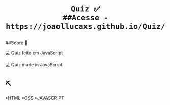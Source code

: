 <h1 align='center'>
    
    Quiz ✅
    ##Acesse - https://joaollucaxs.github.io/Quiz/
</h1>

##Sobre 📒

💻 Quiz feito em JavaScript 

💻 Quiz made in JavaScript

## ⛏ 

•HTML 
•CSS
•JAVASCRIPT
